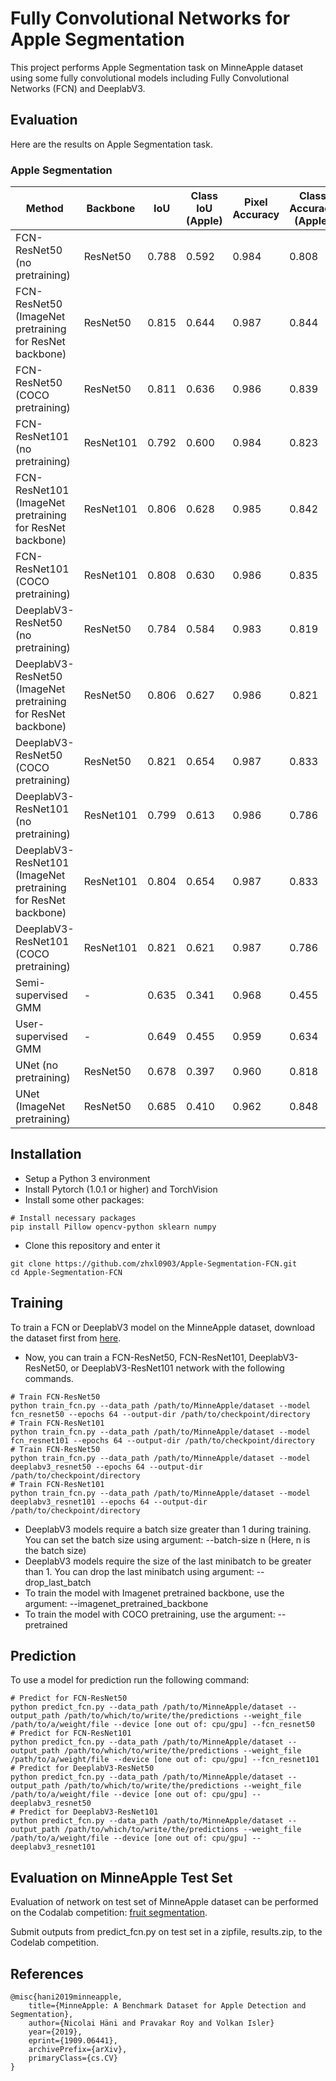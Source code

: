 # Fully Convolutional Networks for Apple Segmentation
This project performs Apple Segmentation task on MinneApple dataset using some fully convolutional models including Fully Convolutional Networks (FCN) and DeeplabV3.

## Evaluation
Here are the results on Apple Segmentation task.

### Apple Segmentation
| Method                                                         | Backbone | IoU   | Class IoU (Apple) | Pixel Accuracy | Class Accuracy (Apple) |
|----------------------------------------------------------------|---|-------|-------------------|----------------|------------------------|
| FCN-ResNet50 (no pretraining)                                  | ResNet50  | 0.788 | 0.592             | 0.984          | 0.808                  | 
| FCN-ResNet50 (ImageNet pretraining for ResNet backbone)        | ResNet50  | 0.815 | 0.644             | 0.987          | 0.844                  | 
| FCN-ResNet50 (COCO pretraining)                                |  ResNet50  | 0.811 | 0.636             | 0.986          | 0.839                  | 
| FCN-ResNet101 (no pretraining)                                 | ResNet101  | 0.792 | 0.600             | 0.984          | 0.823                  | 
| FCN-ResNet101 (ImageNet pretraining for ResNet backbone)       | ResNet101  | 0.806 | 0.628             | 0.985          | 0.842                  | 
| FCN-ResNet101 (COCO pretraining)                               |  ResNet101  | 0.808 | 0.630             | 0.986          | 0.835                  |
| DeeplabV3-ResNet50 (no pretraining)                            | ResNet50  | 0.784 | 0.584             | 0.983          | 0.819                  | 
| DeeplabV3-ResNet50 (ImageNet pretraining for ResNet backbone)  | ResNet50  | 0.806 | 0.627             | 0.986          | 0.821                  | 
| DeeplabV3-ResNet50 (COCO pretraining)                          |  ResNet50  | 0.821 | 0.654             | 0.987          | 0.833                  | 
| DeeplabV3-ResNet101 (no pretraining)                           | ResNet101  | 0.799 | 0.613             | 0.986          | 0.786                  | 
| DeeplabV3-ResNet101 (ImageNet pretraining for ResNet backbone) | ResNet101  | 0.804 | 0.654             | 0.987          | 0.833                  | 
| DeeplabV3-ResNet101 (COCO pretraining)                         |  ResNet101  | 0.821 | 0.621             | 0.987          | 0.786                  |
| Semi-supervised GMM                                            |  -  | 0.635 | 0.341             | 0.968          | 0.455                  | 
| User-supervised GMM                                            |  -  | 0.649 | 0.455             | 0.959          | 0.634                  | 
| UNet (no pretraining)                                          | ResNet50  | 0.678 | 0.397             | 0.960          | 0.818                  | 
| UNet (ImageNet pretraining)                                    | ResNet50  | 0.685 | 0.410             | 0.962          | 0.848                  | 

## Installation
* Setup a Python 3 environment
* Install Pytorch (1.0.1 or higher) and TorchVision
* Install some other packages:
```
# Install necessary packages
pip install Pillow opencv-python sklearn numpy
```
* Clone this repository and enter it
```
git clone https://github.com/zhxl0903/Apple-Segmentation-FCN.git
cd Apple-Segmentation-FCN
```

## Training
To train a FCN or DeeplabV3 model on the MinneApple dataset, download the dataset first from [here](https://conservancy.umn.edu/handle/11299/206575).
* Now, you can train a FCN-ResNet50, FCN-ResNet101, DeeplabV3-ResNet50, or DeeplabV3-ResNet101 network with the following commands.
```
# Train FCN-ResNet50
python train_fcn.py --data_path /path/to/MinneApple/dataset --model fcn_resnet50 --epochs 64 --output-dir /path/to/checkpoint/directory
# Train FCN-ResNet101
python train_fcn.py --data_path /path/to/MinneApple/dataset --model fcn_resnet101 --epochs 64 --output-dir /path/to/checkpoint/directory
# Train FCN-ResNet50
python train_fcn.py --data_path /path/to/MinneApple/dataset --model deeplabv3_resnet50 --epochs 64 --output-dir /path/to/checkpoint/directory
# Train FCN-ResNet101
python train_fcn.py --data_path /path/to/MinneApple/dataset --model deeplabv3_resnet101 --epochs 64 --output-dir /path/to/checkpoint/directory
```
* DeeplabV3 models require a batch size greater than 1 during training. You can set the batch size using argument: --batch-size n (Here, n is the batch size)
* DeeplabV3 models require the size of the last minibatch to be greater than 1. You can drop the last minibatch using argument: --drop_last_batch
* To train the model with Imagenet pretrained backbone, use the argument: --imagenet_pretrained_backbone
* To train the model with COCO pretraining, use the argument: --pretrained

## Prediction 
To use a model for prediction run the following command:
```
# Predict for FCN-ResNet50
python predict_fcn.py --data_path /path/to/MinneApple/dataset --output_path /path/to/which/to/write/the/predictions --weight_file /path/to/a/weight/file --device [one out of: cpu/gpu] --fcn_resnet50
# Predict for FCN-ResNet101
python predict_fcn.py --data_path /path/to/MinneApple/dataset --output_path /path/to/which/to/write/the/predictions --weight_file /path/to/a/weight/file --device [one out of: cpu/gpu] --fcn_resnet101
# Predict for DeeplabV3-ResNet50
python predict_fcn.py --data_path /path/to/MinneApple/dataset --output_path /path/to/which/to/write/the/predictions --weight_file /path/to/a/weight/file --device [one out of: cpu/gpu] --deeplabv3_resnet50
# Predict for DeeplabV3-ResNet101
python predict_fcn.py --data_path /path/to/MinneApple/dataset --output_path /path/to/which/to/write/the/predictions --weight_file /path/to/a/weight/file --device [one out of: cpu/gpu] --deeplabv3_resnet101
```

## Evaluation on MinneApple Test Set
Evaluation of network on test set of MinneApple dataset can be performed on the Codalab competition: [fruit segmentation](https://competitions.codalab.org/competitions/21694).

Submit outputs from predict_fcn.py on test set in a zipfile, results.zip, to the Codelab competition.

## References

```
@misc{hani2019minneapple,
    title={MinneApple: A Benchmark Dataset for Apple Detection and Segmentation},
    author={Nicolai Häni and Pravakar Roy and Volkan Isler}
    year={2019},
    eprint={1909.06441},
    archivePrefix={arXiv},
    primaryClass={cs.CV}
}
```
